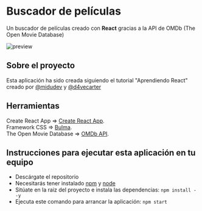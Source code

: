 # Buscador de películas

Un buscador de películas creado con **React** gracias a la API de OMDb (The Open Movie Database)

![preview](preview.png)


## Sobre el proyecto

Esta aplicación ha sido creada siguiendo el tutorial "Aprendiendo React" creado por [@midudev](https://twitter.com/midudev) y [@d4vecarter](https://twitter.com/d4vecarter) 


## Herramientas

Create React App => [Create React App](https://github.com/facebook/create-react-app).  
Framework CSS => [Bulma](https://bulma.io).  
The Open Movie Database => [OMDb API](http://www.omdbapi.com).  


## Instrucciones para ejecutar esta aplicación en tu equipo

* Descárgate el repositorio
* Necesitarás tener instalado [npm](https://www.npmjs.com) y [node](https://nodejs.org/es/)
* Sitúate en la raiz del proyecto e instala las dependencias: `npm install --y`
* Ejecuta este comando para arrancar la aplicación: `npm start`
